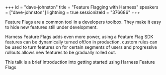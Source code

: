 +++
id = "dave-johnston"
title = "Feature Flagging with Harness"
speakers = ["dave-johnston"]
lightning = true
sessionizeId = "376686"
+++

Feature Flags are a common tool in a developers toolbox.  They make it easy to hide new features still under development.    

Harness Feature Flags adds even more power, using a Feature Flag SDK features can be dynamically turned off/on in production, custom rules can be used to turn features on for certain segments of users and progressive rollouts allows new features to be gradually rolled out.

This talk is a brief introduction into getting started using Harness Feature Flags